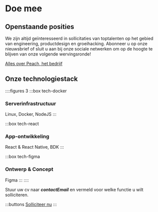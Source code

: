 # Doe mee

## Openstaande posities
<!--
::::figures 3
:::box tech-peach
### Backend Developer
:::

:::box tech-peach
### Frontend Developer
:::

:::box tech-peach
### Product Designer
:::

:::box tech-peach
### Regionale Growth Hacker

Marketing manager
:::

:::box tech-peach
### Lokale markt groeispecialist

VK, Duitsland, Spanje en Italië
:::

:::box tech-peach
### Content Creator

Instagram / Tik Tok
:::

:::box tech-peach
### Product Manager
:::
::::

Andere interessante vaardigheden? Laat het ons weten!
-->

We zijn altijd geïnteresseerd in sollicitaties van toptalenten op het gebied van engineering, productdesign en groeihacking. Abonneer u op onze nieuwsbrief of sluit u aan bij onze sociale netwerken om op de hoogte te blijven van onze volgende wervingsronde!

[Alles over Peach, het bedrijf](/blog/all-about-peach-the-company/)

## Onze technologiestack

::::figures 3
:::box tech-docker
### Serverinfrastructuur
Linux, Docker, NodeJS
:::

:::box tech-react
### App-ontwikkeling
React & React Native, BDK
:::

:::box tech-figma
### Ontwerp & Concept
Figma
:::
::::

Stuur uw cv naar **$contactEmail$** en vermeld voor welke functie u wilt solliciteren.

:::buttons
[Solliciteer nu](mailto:$contactEmail$)
:::
